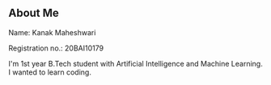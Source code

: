 ## About Me

Name: Kanak Maheshwari

Registration no.: 20BAI10179

I'm 1st year B.Tech student with Artificial Intelligence and Machine Learning. 
I wanted to learn coding.
